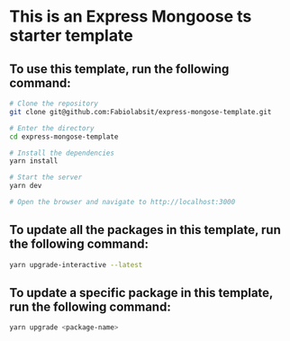 # This is an Express Mongoose ts starter template

## To use this template, run the following command:
```bash
# Clone the repository
git clone git@github.com:Fabiolabsit/express-mongose-template.git

# Enter the directory
cd express-mongose-template

# Install the dependencies
yarn install

# Start the server
yarn dev

# Open the browser and navigate to http://localhost:3000
```

## To update all the packages in this template, run the following command:
```bash
yarn upgrade-interactive --latest
```

## To update a specific package in this template, run the following command:
```bash
yarn upgrade <package-name>
```
